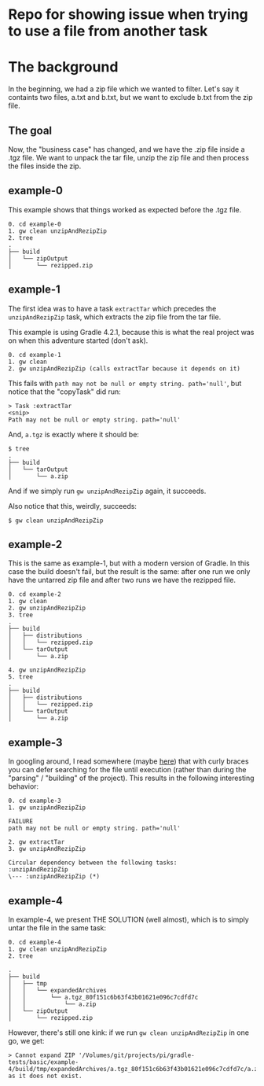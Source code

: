 # Repo for showing issue when trying to use a file from another task

# The background
In the beginning, we had a zip file which we wanted to filter. Let's say it containts two
files, a.txt and b.txt, but we want to exclude b.txt from the zip file.

## The goal
Now, the "business case" has changed, and we have the .zip file inside a .tgz file. We want
to unpack the tar file, unzip the zip file and then process the files inside the zip.

## example-0
This example shows that things worked as expected before the .tgz file.
```
0. cd example-0
1. gw clean unzipAndRezipZip
2. tree
.
├── build
│   └── zipOutput
│       └── rezipped.zip
```

## example-1
The first idea was to have a task `extractTar` which precedes the `unzipAndRezipZip` task, which
extracts the zip file from the tar file.

This example is using Gradle 4.2.1, because this is what the real project was on when this
adventure started (don't ask).

```
0. cd example-1
1. gw clean
2. gw unzipAndRezipZip (calls extractTar because it depends on it)
```

This fails with `path may not be null or empty string. path='null'`, but notice that the
"copyTask" did run:

```
> Task :extractTar
<snip>
Path may not be null or empty string. path='null'
```
And, `a.tgz` is exactly where it should be:
```
$ tree
.
├── build
│   └── tarOutput
│       └── a.zip
```

And if we simply run `gw unzipAndRezipZip` again, it succeeds.

Also notice that this, weirdly, succeeds:

```
$ gw clean unzipAndRezipZip
```

## example-2
This is the same as example-1, but with a modern version of Gradle. In this case the build
doesn't fail, but the result is the same: after one run we only have the untarred zip file
and after two runs we have the rezipped file.

```
0. cd example-2
1. gw clean
2. gw unzipAndRezipZip
3. tree
.
├── build
│   ├── distributions
│   │   └── rezipped.zip
│   └── tarOutput
│       └── a.zip

4. gw unzipAndRezipZip
5. tree
.
├── build
│   ├── distributions
│   │   └── rezipped.zip
│   └── tarOutput
│       └── a.zip
```

## example-3
In googling around, I read somewhere (maybe [here](https://stackoverflow.com/a/20726722/214429))
that with curly braces you can defer searching for the file until execution (rather than during
the "parsing" / "building" of the project). This results in the following interesting
behavior:

```
0. cd example-3
1. gw unzipAndRezipZip

FAILURE
path may not be null or empty string. path='null'

2. gw extractTar 
3. gw unzipAndRezipZip

Circular dependency between the following tasks:
:unzipAndRezipZip
\--- :unzipAndRezipZip (*)
```

## example-4
In example-4, we present THE SOLUTION (well almost), which is to simply untar the file in the same task:

```
0. cd example-4
1. gw clean unzipAndRezipZip
2. tree

.
├── build
│   ├── tmp
│   │   └── expandedArchives
│   │       └── a.tgz_80f151c6b63f43b01621e096c7cdfd7c
│   │           └── a.zip
│   └── zipOutput
│       └── rezipped.zip
```

However, there's still one kink: if we run `gw clean unzipAndRezipZip` in one go, we get:
```
> Cannot expand ZIP '/Volumes/git/projects/pi/gradle-tests/basic/example-4/build/tmp/expandedArchives/a.tgz_80f151c6b63f43b01621e096c7cdfd7c/a.zip' as it does not exist.
```
